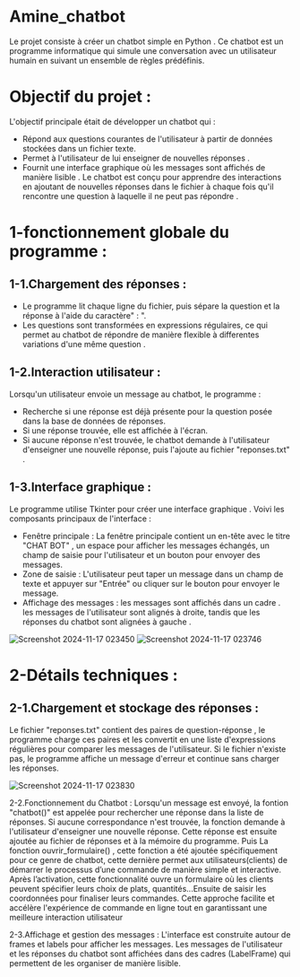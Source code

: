 ﻿# Amine_chatbot
 Le projet consiste  à créer un chatbot simple en Python . Ce chatbot est un programme informatique qui simule une conversation avec un utilisateur humain en suivant un ensemble de règles prédéfinis.
 
# Objectif du projet :
 
L'objectif principale était de développer un chatbot qui :
- Répond aux questions courantes de l'utilisateur  à partir de données stockées dans un fichier texte.
- Permet  à l'utilisateur de lui enseigner de nouvelles réponses .
- Fournit une interface graphique où les messages sont affichés de manière lisible .
Le chatbot est conçu pour apprendre des interactions en ajoutant de nouvelles réponses dans le fichier  à chaque fois qu'il rencontre une question  à laquelle il ne peut pas répondre .

# 1-fonctionnement globale du programme :
## 1-1.Chargement des réponses :
- Le programme lit chaque ligne du fichier, puis sépare la question et la réponse  à l'aide du caractère" : ".
- Les questions sont transformées en expressions régulaires, ce qui permet au chatbot de répondre de manière flexible  à differentes variations d'une  même question .
## 1-2.Interaction utilisateur :
Lorsqu'un utilisateur envoie un message au chatbot, le programme :
- Recherche si une réponse est  déjà présente pour la question posée dans la base de données de réponses.
- Si une réponse trouvée, elle est affichée à l'écran.
- Si aucune réponse n'est trouvée, le chatbot demande  à l'utilisateur d'enseigner une nouvelle réponse, puis l'ajoute au fichier "reponses.txt" .
## 1-3.Interface graphique :
Le programme utilise Tkinter pour créer une interface graphique . Voivi les composants principaux de l'interface :
- Fenêtre principale : La fenêtre principale contient un en-tête avec le titre "CHAT BOT" , un espace pour afficher les messages échangés, un champ de saisie pour l'utilisateur et un bouton pour envoyer des messages.
- Zone de saisie : L'utilisateur peut taper un message dans un champ de texte et appuyer sur "Entrée" ou cliquer sur le bouton pour envoyer le message.
- Affichage des messages : les messages sont affichés dans un cadre . les messages de l'utilisateur sont alignés  à droite, tandis que les réponses du chatbot sont alignées  à gauche .

![Screenshot 2024-11-17 023450](https://github.com/user-attachments/assets/c30ba130-7491-42e2-a284-f7bd4b151e70) ![Screenshot 2024-11-17 023746](https://github.com/user-attachments/assets/ff8853d9-1d42-4e0e-8f08-7d10d10ebf41) 

# 2-Détails techniques :
## 2-1.Chargement et stockage des réponses :
Le fichier "reponses.txt" contient des paires de question-réponse , le programme charge ces paires et les convertit en une liste d'expressions régulières pour comparer les messages de l'utilisateur.
Si le fichier n'existe pas, le programme affiche un message d'erreur et continue sans charger les réponses.

![Screenshot 2024-11-17 023830](https://github.com/user-attachments/assets/4cc48b26-282b-46d4-9e6c-40b72f79ad22)


2-2.Fonctionnement du Chatbot :
Lorsqu'un message est envoyé, la fontion "chatbot()" est appelée pour rechercher une réponse dans la liste de réponses. Si aucune correspondance n'est trouvée, la fonction demande  à l'utilisateur d'enseigner une nouvelle réponse. Cette réponse est ensuite ajoutée au fichier de réponses et  à la mémoire du programme. Puis La fonction ouvrir_formulaire() , cette fonction a été ajoutée spécifiquement pour ce genre de chatbot, cette dernière permet aux utilisateurs(clients) de démarrer le processus d’une commande de manière simple et interactive. Après l’activation, cette fonctionnalité ouvre un formulaire où les clients peuvent spécifier leurs choix de plats, quantités...Ensuite de saisir les coordonnées pour finaliser leurs commandes. Cette approche facilite et accélère l'expérience de commande en ligne tout en garantissant une meilleure interaction utilisateur


2-3.Affichage et gestion des messages :
L'interface est construite autour de frames et labels pour afficher les messages. Les messages de l'utilisateur et les réponses du chatbot sont affichées dans des cadres (LabelFrame) qui permettent de les organiser de manière lisible.

